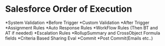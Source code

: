 Salesforce Order of Execution
=============================

*System Validation 
*Before Trigger
*Custom Validation
*After Trigger
*Assignment Rules
*Auto Response Rules
*WorkFlow Rules (Then BT and AT if needed)
*Escalation Rules
*RollupSummary and CrossObject Formula fields
*Criteria Based Sharing Eval
*Commit
*Post Commit(Emails etc..)

